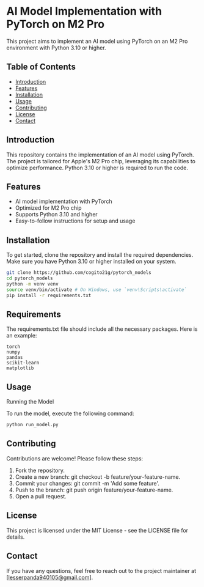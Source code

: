 # AI Model Implementation with PyTorch on M2 Pro

This project aims to implement an AI model using PyTorch on an M2 Pro environment with Python 3.10 or higher.

## Table of Contents

- [Introduction](#introduction)
- [Features](#features)
- [Installation](#installation)
- [Usage](#usage)
- [Contributing](#contributing)
- [License](#license)
- [Contact](#contact)

## Introduction

This repository contains the implementation of an AI model using PyTorch. The project is tailored for Apple's M2 Pro chip, leveraging its capabilities to optimize performance. Python 3.10 or higher is required to run the code.

## Features

- AI model implementation with PyTorch
- Optimized for M2 Pro chip
- Supports Python 3.10 and higher
- Easy-to-follow instructions for setup and usage

## Installation

To get started, clone the repository and install the required dependencies. Make sure you have Python 3.10 or higher installed on your system.

```bash
git clone https://github.com/cogito21g/pytorch_models
cd pytorch_models
python -m venv venv
source venv/bin/activate # On Windows, use `venv\Scripts\activate`
pip install -r requirements.txt
```

## Requirements

The requirements.txt file should include all the necessary packages. Here is an example:
```
torch
numpy
pandas
scikit-learn
matplotlib
```

## Usage

Running the Model

To run the model, execute the following command:
```bash
python run_model.py
```

## Contributing

Contributions are welcome! Please follow these steps:

1.	Fork the repository.
2.	Create a new branch: git checkout -b feature/your-feature-name.
3.	Commit your changes: git commit -m 'Add some feature'.
4.	Push to the branch: git push origin feature/your-feature-name.
5.	Open a pull request.


## License

This project is licensed under the MIT License - see the LICENSE file for details.

## Contact

If you have any questions, feel free to reach out to the project maintainer at [lesserpanda940105@gmail.com].
